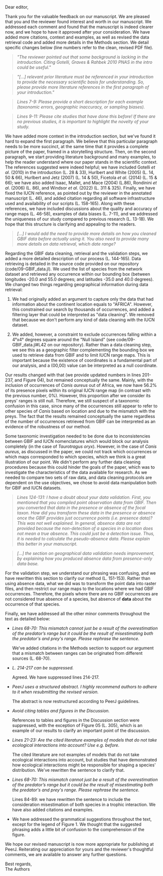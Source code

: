 Dear editor,

Thank you for the valuable feedback on our manuscript. We are pleased that you
and the reviewer found interest and worth in our manuscript. We addressed each
comment and found that the manuscript is indeed clearer now, and we hope to have
it approved after your consideration. We have added more citations, context and
examples, as well as revised the data retrieval code and added more details in
the Methods section. We detail specific changes below (line numbers refer to the clean, revised PDF file).

>*"The reviewer pointed out that some background is lacking in the introduction. Citing Gotelli, Graves & Rahbek 2010 PNAS in the intro could be useful."*  

>*"[...] relevant prior literature must be referenced in your introduction to provide the necessary scientific basis for understanding. So, please provide more literature references in the first paragraph of your introduction."*  

>*Lines 7-9: Please provide a short description for each example (taxonomic errors, geographic inaccuracy, or sampling biases).*  

>*Lines 9-11: Please cite studies that have done this before! If there are no previous studies, it is important to highlight the novelty of your study.*  

We have added more context in the introduction section, but we've found it hard
to expand the first paragraph. We believe that this particular paragraph needs
to be more succinct, at the same time that it provides a complete picture of the
paper, framed in a storytelling structure. Then, on the second paragraph, we
start providing literature background and many examples, to help the reader
understand where our paper stands in the scientific context. The references
suggested were indeed helpful; we have included Gotelli *et al*. (2010) in the
introduction (L. 28 & 33), Hurlbert and White (2005) (L. 14, 50 & 66), Hurlbert
and Jetz (2007) (L. 14 & 50), Ficetola *et al*. (2014) (L. 15 & 66); we have
also added Isaac, Mallet, and Mace (2004) (L.86), Rondinini *et al*. (2006) (L.
86), and Windsor *et al*. (2022) (L. 311 & 325). Finally, we have fixed the IUCN
reference, as pointed out by the reviewer in the annotated manuscript (L. 46),
and added citation regarding all software infrastructure used and availability
of our scripts (L. 158-165). Along with these references, we have included
discussions about the quality and accuracy of range maps (L. 46-58), examples of
data biases (L. 7-11), and we addressed the uniqueness of our study compared to
previous research (L. 13-18). We hope that this structure is clarifying and
appealing to the readers.

>*[...] I would add the need to provide more details on how you cleaned GBIF data before actually using it. You also need to provide many more details on data retrieval, which date range?*  

Regarding the GBIF data cleaning, retrieval and the validation steps, we added a
more detailed description of our process (L. 144-165). Data
retrieving is detailed in the source code provided on our repository
(code/09-GBIF_data.jl). We used the list of species from the network dataset and
retrieved any occurrence within our bounding box (between longitudes -20.0 and
55.0 degrees; and latitudes -35.0 and 40.0 degrees). We changed two things
regarding geographical information during data retrieval:  

1. We had originally added an argument to capture only the data that had
   information about the continent location equals to "AFRICA". However, this
   constrained our search by thousands of occurrences, and added a filtering
   layer that could be interpreted as "data cleaning". We removed that because
   we don't perform any kind of data cleaning with the IUCN dataset.  

2. We added, however, a constraint to exclude occurrences falling within a 4°x4°
   degrees square around the "Null Island" (see code/09-GBIF_data.jl#L42 on our
   repository). Rather than a data cleaning step, we see this as a geographic
   filter complementing the bounding box we used to retrieve data from GBIF and
   to limit IUCN range maps. This is important because the existence of
   coordinates is a fundamental part of our analysis, and a (00,00) value
   can be interpreted as a null coordinate.  

Our results changed with that (we provide updated numbers in lines 201-237, and Figure 04), but remained conceptually the same. Mainly, with the inclusion of occurrences of *Canis aureus* out of Africa, we now have 56.2% of its presence pixels within its original IUCN range map (in contrast with the previous number, 0%). However, this proportion after we consider its preys' ranges is still null. Therefore, we still suspect of a taxonomic confusion in this case, since many of the occurrences still appear to refer to other species of *Canis* based on location and due to the mismatch with the preys. The fact that the results remained conceptually the same regardless of the number of occurrences retrieved from GBIF can be interpreted as an evidence of the robustness of our method.  

Some taxonomic investigation needed to be done due to inconsistencies between
GBIF and IUCN nomenclatures which would block our analysis completely (in the case of _Taurotragus oryx_). However, in the case of *Canis aureus*, as discussed in the paper, we could not track which occurrences or which maps corresponded to which species, which we think is a great illustration of our point. We didn't
perform any further data cleaning procedures because this could hinder the goals
of the paper, which was to investigate the characteristics of the data available
for research. As we needed to compare two sets of raw data, and data cleaning
protocols are dependent on the use objectives, we chose to avoid data
manipulation both for GBIF and IUCN datasets.

>*Lines 124-131: I have a doubt about your data validation. First, you mentioned that you compiled point observation data from GBIF. Then you converted that data in the presence or absence of the focal taxon. How did you transform these data in the presence or absence once the GBIF provides just occurrence points (i.e. presence data)? This was not well explained. In general, absence data are not provided because the non-detection of a species in a location does not mean a true absence. This could just be a detection issue. Thus, it is needed to calculate the pseudo-absence data. Please explain this better in your manuscript.*  

>*[...] the section on geographical data validation needs improvement, by explaining how you produced absence data from presence-only data base.*  

For the validation step, we understand our phrasing was confusing, and we have
rewritten this section to clarify our method (L. 151-153). Rather than using
absence data, what we did was to transform the point data into raster files, and
then restrict our range maps to the locations where we had GBIF occurrences.
Therefore, the pixels where there are no GBIF occurrences are not considered
true absence of a species, but absence of **data** about the occurrence of that
species.

Finally, we have addressed all the other minor comments throughout the text as
detailed below:  

- *Lines 68-70: This mismatch cannot just be a result of the overestimation of the predator’s range but it could be the result of misestimating both the predator's and prey's range. Please rephrase the sentence.*  

  We've added citations in the Methods section to support our argument that a
  mismatch between ranges can be originated from different sources (L. 68-70).  

- *L. 214-217 can be suppressed.*  

  Agreed. We have suppressed lines 214-217.  

- *PeerJ uses a structured abstract. I highly recommend authors to adhere to it when resubmitting the revised version.*

  The abstract is now restructured according to PeerJ guidelines.  

- *Avoid citing tables and figures in the Discussion.*

  References to tables and figures in the Discussion section were suppressed,
  with the exception of Figure 05 (L. 305), which is an example of our results
  to clarify an important point of the discussion.  

- *Lines 21-23: Are the cited literature examples of models that do not take ecological interactions into account? Use e.g. before.*

  The cited literature are not examples of models that do not take ecological
  interactions into account, but studies that have demonstrated how ecological
  interactions might be responsible for shaping a species' distribution. We've
  rewritten the sentence to clarify that.  

- *Lines 68-70: This mismatch cannot just be a result of the overestimation of the predator’s range but it could be the result of misestimating both the predator's and prey's range. Please rephrase the sentence.*

  Lines 84-89: we have rewritten the sentence to include the consideration
  misestimation of both species in a trophic interaction. We have also added
  citations and examples.  

- We have addressed the grammatical suggestions throughout the text, except for
  the legend of Figure 1. We thought that the suggested phrasing adds a little
  bit of confusion to the comprehension of the figure.

We hope our revised manuscript is now more appropriate for publishing at PeerJ.
Reiterating our appreciation for yours and the reviewer's thoughtful comments,
we are available to answer any further questions.

Best regards,  
The Authors
